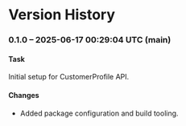 # Version History

### 0.1.0 – 2025-06-17 00:29:04 UTC (main)

#### Task
Initial setup for CustomerProfile API.

#### Changes
- Added package configuration and build tooling.
